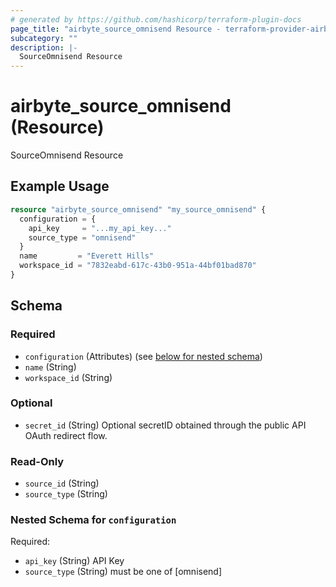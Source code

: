 ```yaml
---
# generated by https://github.com/hashicorp/terraform-plugin-docs
page_title: "airbyte_source_omnisend Resource - terraform-provider-airbyte"
subcategory: ""
description: |-
  SourceOmnisend Resource
---
```


# airbyte_source_omnisend (Resource)

SourceOmnisend Resource

## Example Usage

```terraform
resource "airbyte_source_omnisend" "my_source_omnisend" {
  configuration = {
    api_key     = "...my_api_key..."
    source_type = "omnisend"
  }
  name         = "Everett Hills"
  workspace_id = "7832eabd-617c-43b0-951a-44bf01bad870"
}
```

<!-- schema generated by tfplugindocs -->
## Schema

### Required

- `configuration` (Attributes) (see [below for nested schema](#nestedatt--configuration))
- `name` (String)
- `workspace_id` (String)

### Optional

- `secret_id` (String) Optional secretID obtained through the public API OAuth redirect flow.

### Read-Only

- `source_id` (String)
- `source_type` (String)

<a id="nestedatt--configuration"></a>
### Nested Schema for `configuration`

Required:

- `api_key` (String) API Key
- `source_type` (String) must be one of [omnisend]


